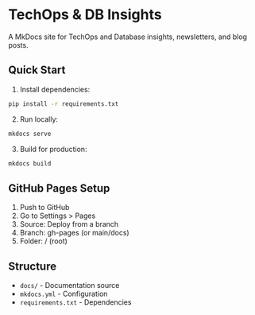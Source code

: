 # TechOps & DB Insights

A MkDocs site for TechOps and Database insights, newsletters, and blog posts.

## Quick Start

1. Install dependencies:
```bash
pip install -r requirements.txt
```

2. Run locally:
```bash
mkdocs serve
```

3. Build for production:
```bash
mkdocs build
```

## GitHub Pages Setup

1. Push to GitHub
2. Go to Settings > Pages
3. Source: Deploy from a branch
4. Branch: gh-pages (or main/docs)
5. Folder: / (root)

## Structure

- `docs/` - Documentation source
- `mkdocs.yml` - Configuration
- `requirements.txt` - Dependencies
